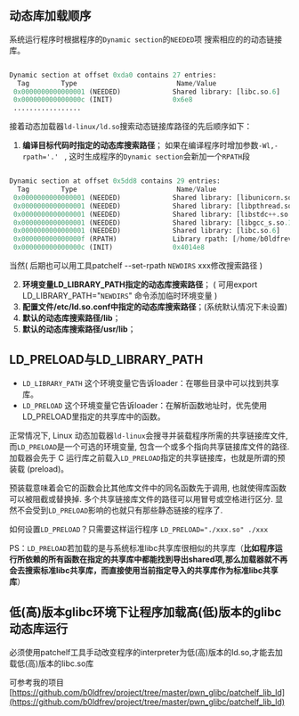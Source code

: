 ## 动态库加载顺序

系统运行程序时根据程序的`Dynamic section`的`NEEDED`项 搜索相应的的动态链接库。


```python

Dynamic section at offset 0xda0 contains 27 entries:
  Tag        Type                         Name/Value
 0x0000000000000001 (NEEDED)             Shared library: [libc.so.6]
 0x000000000000000c (INIT)               0x6e8
 .................

```

接着动态加载器`ld-linux/ld.so`搜索动态链接库路径的先后顺序如下：
 
1.  **编译目标代码时指定的动态库搜索路径**； 如果在编译程序时增加参数`-Wl,-rpath='.' ` , 这时生成程序的`Dynamic section`会新加一个`RPATH`段

```python

Dynamic section at offset 0x5dd8 contains 29 entries:
  Tag        Type                         Name/Value
 0x0000000000000001 (NEEDED)             Shared library: [libunicorn.so.1]
 0x0000000000000001 (NEEDED)             Shared library: [libpthread.so.0]
 0x0000000000000001 (NEEDED)             Shared library: [libstdc++.so.6]
 0x0000000000000001 (NEEDED)             Shared library: [libgcc_s.so.1]
 0x0000000000000001 (NEEDED)             Shared library: [libc.so.6]
 0x000000000000000f (RPATH)              Library rpath: [/home/b0ldfrev/ctf_lib/./lib]
 0x000000000000000c (INIT)               0x4014e8


```
当然( 后期也可以用工具patchelf --set-rpath `NEWDIRS` xxx修改搜索路径 )


2.  **环境变量LD_LIBRARY_PATH指定的动态库搜索路径**； ( 可用export LD_LIBRARY_PATH="`NEWDIRS`" 命令添加临时环境变量 )
3.  **配置文件/etc/ld.so.conf中指定的动态库搜索路径**；(系统默认情况下未设置)
4.  **默认的动态库搜索路径/lib**；
5.  **默认的动态库搜索路径/usr/lib**；


## LD_PRELOAD与LD_LIBRARY_PATH
 
* `LD_LIBRARY_PATH` 这个环境变量它告诉loader：在哪些目录中可以找到共享库。
* `LD_PRELOAD` 这个环境变量它告诉loader：在解析函数地址时，优先使用LD_PRELOAD里指定的共享库中的函数。

正常情况下, Linux 动态加载器`ld-linux`会搜寻并装载程序所需的共享链接库文件, 而`LD_PRELOAD`是一个可选的环境变量, 包含一个或多个指向共享链接库文件的路径. 加载器会先于 C 运行库之前载入`LD_PRELOAD`指定的共享链接库，也就是所谓的预装载 (preload)。

预装载意味着会它的函数会比其他库文件中的同名函数先于调用, 也就使得库函数可以被阻截或替换掉. 多个共享链接库文件的路径可以用冒号或空格进行区分. 显然不会受到`LD_PRELOAD`影响的也就只有那些静态链接的程序了.

如何设置`LD_PRELOAD`？只需要这样运行程序 `LD_PRELOAD="./xxx.so" ./xxx `

PS：`LD_PRELOAD`若加载的是与系统标准libc共享库很相似的共享库（**比如程序运行所依赖的所有函数在指定的共享库中都能找到导出shared项,那么加载器就不再会去搜索标准libc共享库，而直接使用当前指定导入的共享库作为标准libc共享库**）

## 低(高)版本glibc环境下让程序加载高(低)版本的glibc动态库运行

必须使用patchelf工具手动改变程序的interpreter为低(高)版本的ld.so,才能去加载低(高)版本的libc.so库

可参考我的项目[https://github.com/b0ldfrev/project/tree/master/pwn_glibc/patchelf_lib_ld](https://github.com/b0ldfrev/project/tree/master/pwn_glibc/patchelf_lib_ld)

